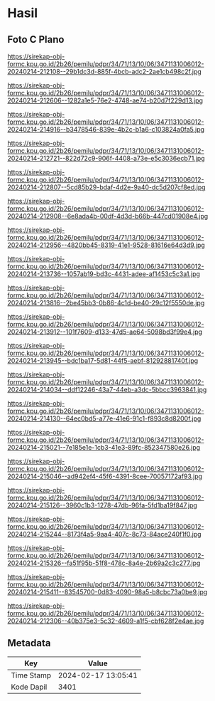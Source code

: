 # Hasil

## Foto C Plano

https://sirekap-obj-formc.kpu.go.id/2b26/pemilu/pdpr/34/71/13/10/06/3471131006012-20240214-212108--29b1dc3d-885f-4bcb-adc2-2ae1cb498c2f.jpg

https://sirekap-obj-formc.kpu.go.id/2b26/pemilu/pdpr/34/71/13/10/06/3471131006012-20240214-212606--1282a1e5-76e2-4748-ae74-b20d7f229d13.jpg

https://sirekap-obj-formc.kpu.go.id/2b26/pemilu/pdpr/34/71/13/10/06/3471131006012-20240214-214916--b3478546-839e-4b2c-b1a6-c103824a0fa5.jpg

https://sirekap-obj-formc.kpu.go.id/2b26/pemilu/pdpr/34/71/13/10/06/3471131006012-20240214-212721--822d72c9-906f-4408-a73e-e5c3036ecb71.jpg

https://sirekap-obj-formc.kpu.go.id/2b26/pemilu/pdpr/34/71/13/10/06/3471131006012-20240214-212807--5cd85b29-bdaf-4d2e-9a40-dc5d207cf8ed.jpg

https://sirekap-obj-formc.kpu.go.id/2b26/pemilu/pdpr/34/71/13/10/06/3471131006012-20240214-212908--6e8ada4b-00df-4d3d-b66b-447cd01908e4.jpg

https://sirekap-obj-formc.kpu.go.id/2b26/pemilu/pdpr/34/71/13/10/06/3471131006012-20240214-212956--4820bb45-8319-41e1-9528-81616e64d3d9.jpg

https://sirekap-obj-formc.kpu.go.id/2b26/pemilu/pdpr/34/71/13/10/06/3471131006012-20240214-213736--1057ab19-bd3c-4431-adee-af1453c5c3a1.jpg

https://sirekap-obj-formc.kpu.go.id/2b26/pemilu/pdpr/34/71/13/10/06/3471131006012-20240214-213816--2be45bb3-0b86-4c1d-be40-29c12f5550de.jpg

https://sirekap-obj-formc.kpu.go.id/2b26/pemilu/pdpr/34/71/13/10/06/3471131006012-20240214-213912--101f7609-d133-47d5-ae64-5098bd3f99e4.jpg

https://sirekap-obj-formc.kpu.go.id/2b26/pemilu/pdpr/34/71/13/10/06/3471131006012-20240214-213945--bdc1ba17-5d81-44f5-aebf-81292881740f.jpg

https://sirekap-obj-formc.kpu.go.id/2b26/pemilu/pdpr/34/71/13/10/06/3471131006012-20240214-214034--ddf12246-43a7-44eb-a3dc-5bbcc3963841.jpg

https://sirekap-obj-formc.kpu.go.id/2b26/pemilu/pdpr/34/71/13/10/06/3471131006012-20240214-214130--64ec0bd5-a77e-41e6-91c1-f893c8d8200f.jpg

https://sirekap-obj-formc.kpu.go.id/2b26/pemilu/pdpr/34/71/13/10/06/3471131006012-20240214-215021--7e185e1e-1cb3-41e3-89fc-852347580e26.jpg

https://sirekap-obj-formc.kpu.go.id/2b26/pemilu/pdpr/34/71/13/10/06/3471131006012-20240214-215046--ad942ef4-45f6-4391-8cee-70057172af93.jpg

https://sirekap-obj-formc.kpu.go.id/2b26/pemilu/pdpr/34/71/13/10/06/3471131006012-20240214-215126--3960c1b3-1278-47db-96fa-5fd1ba19f847.jpg

https://sirekap-obj-formc.kpu.go.id/2b26/pemilu/pdpr/34/71/13/10/06/3471131006012-20240214-215244--8173f4a5-9aa4-407c-8c73-84ace240f1f0.jpg

https://sirekap-obj-formc.kpu.go.id/2b26/pemilu/pdpr/34/71/13/10/06/3471131006012-20240214-215326--fa51f95b-51f8-478c-8a4e-2b69a2c3c277.jpg

https://sirekap-obj-formc.kpu.go.id/2b26/pemilu/pdpr/34/71/13/10/06/3471131006012-20240214-215411--83545700-0d83-4090-98a5-b8cbc73a0be9.jpg

https://sirekap-obj-formc.kpu.go.id/2b26/pemilu/pdpr/34/71/13/10/06/3471131006012-20240214-212306--40b375e3-5c32-4609-a1f5-cbf628f2e4ae.jpg


## Metadata

| Key        | Value               |
| ---------- | ------------------- |
| Time Stamp | 2024-02-17 13:05:41 |
| Kode Dapil | 3401                |



